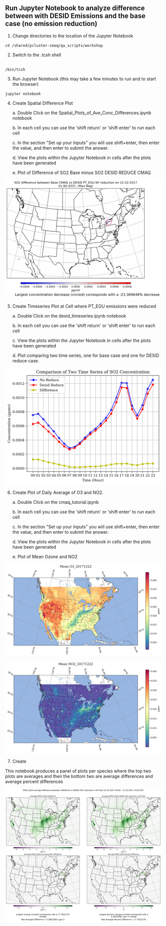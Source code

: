 ##  Run Jupyter Notebook to analyze difference between with DESID Emissions and the base case (no emission reduction)

1.  Change directories to the location of the Jupyter Notebook

```
cd /shared/pcluster-cmaq/qa_scripts/workshop
```

2. Switch to the .tcsh shell

```

/bin/tcsh
```

3. Run Jupyter Notebook (this may take a few minutes to run and to start the browser)

```
jupyter notebook
```


4. Create Spatial Difference Plot

    a. Double Click on the Spatial_Plots_of_Ave_Conc_Differences.ipynb notebook

    b. In each cell you can use the 'shift return' or 'shift enter' to run each cell

    c. In the section "Set up your Inputs" you will use shift+enter, then enter the value, and then enter to submit the answer.

    d. View the plots within the Jupyter Notebook in cells after the plots have been generated

    e. Plot of Difference of SO2 Base minus SO2 DESID REDUCE CMAQ

 ![Difference Plot Comparison](../../../../qa_scripts/workshop/SO2_difference_between_Base_CMAQ_vs_DESID_PT_EGU_NY_reduction_on_12-22-2017.png)

5. Create Timeseries Plot at Cell where PT_EGU emissions were reduced

    a. Double Click on the desid_timeseries.ipynb notebook

    b. In each cell you can use the 'shift return' or 'shift enter' to run each cell

    c. View the plots within the Jupyter Notebook in cells after the plots have been generated

    d. Plot comparing two time series, one for base case and one for DESID reduce case.

  ![Time Series Plot Comparison](../../../../qa_scripts/Timeseries_SO2_20171223_desid_4_1.png)

6. Create Plot of Daily Average of O3 and NO2. 

    a. Double Click on the cmaq_tutorial.ipynb

    b. In each cell you can use the 'shift return' or 'shift enter' to run each cell

    c. In the section "Set up your Inputs" you will use shift+enter, then enter the value, and then enter to submit the answer.

    d. View the plots within the Jupyter Notebook in cells after the plots have been generated

    e. Plot of Mean Ozone and NO2


![Mean_O3_20171222.png](../../../../qa_scripts/workshop/Mean_O3_20171222.png)

![Mean_NO2_20171222.png](../../../../qa_scripts/workshop/Mean_NO2_20171222.png)

7. Create 


This notebook produces a panel of plots per species where the top two plots are averages and then the bottom two are average differences and average percent differences

![Average_Difference.png](../../../../qa_scripts/workshop/PM25_NO3_average_difference_between_CMAQv54_vs_DESID.png)

